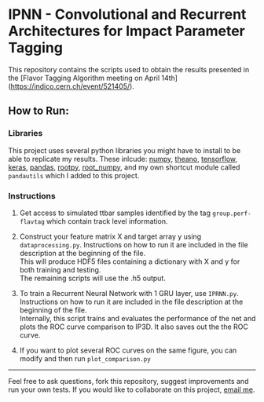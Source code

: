 # IPNN - Convolutional and Recurrent Architectures for Impact Parameter Tagging

This repository contains the scripts used to obtain the results presented in the [Flavor Tagging Algorithm meeting on April 14th] (https://indico.cern.ch/event/521405/).

## How to Run:
### Libraries
This project uses several python libraries you might have to install to be able to replicate my results. These inlcude: [numpy](http://docs.scipy.org/doc/numpy-1.10.1/user/install.html), [theano](http://deeplearning.net/software/theano/install.html), [tensorflow](https://www.tensorflow.org/versions/r0.8/get_started/os_setup.html), [keras](https://github.com/fchollet/keras), [pandas](http://pandas.pydata.org/pandas-docs/stable/install.html), [rootpy](http://www.rootpy.org/install.html), [root_numpy](https://rootpy.github.io/root_numpy/install.html), and my own shortcut module called `pandautils` which I added to this project.

### Instructions
1.   Get access to simulated ttbar samples identified by the tag `group.perf-flavtag` which contain track level information.

2.   Construct your feature matrix X and target array y using `dataprocessing.py`. Instructions on how to run it are included in the file description at the beginning of the file. </br>
This will produce HDF5 files containing a dictionary with X and y for both training and testing. </br>
The remaining scripts will use the .h5 output.

3.  To train a Recurrent Neural Network with 1 GRU layer, use `IPRNN.py`. Instructions on how to run it are included in the file description at the beginning of the file. </br>
Internally, this script trains and evaluates the performance of the net and plots the ROC curve comparison to IP3D. It also saves out the the ROC curve.

4.   If you want to plot several ROC curves on the same figure, you can modify and then run `plot_comparison.py`

---

Feel free to ask questions, fork this repository, suggest improvements and run your own tests. If you would like to collaborate on this project, <a href="mailto:michela.paganini@cern.ch?Subject=IPNN" target="_top">email me</a>.
